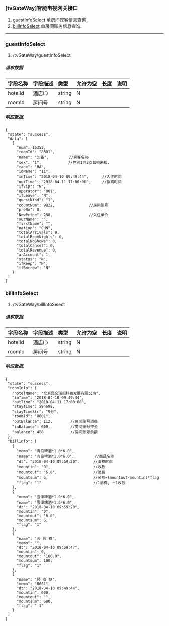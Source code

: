 ### [tvGateWay]智能电视网关接口

1. [guestInfoSelect](#guestInfoSelect)   单房间宾客信息查询.
1. [billInfoSelect](#billInfoSelect)  单房间账务信息查询.
-----------------


### guestInfoSelect
1. /tvGateWay/guestInfoSelect
##### 请求数据
| 字段名称 | 字段描述 | 类型 | 允许为空 | 长度 | 说明 |
| :--- | :--- | :--- | :--- | :--- | :--- |
| hotelId | 酒店ID | string | N |  |  |
| roomId | 房间号 | string |N|  |  |
##### 响应数据.
 ```
{
  "state": "success",
  "data": [
    {
      "num": 16352,
      "roomId": "8601",     
      "name": "刘备",         //宾客名称
      "sex": "1",            //性别1男2女其他未知.
      "race": "HA",
      "idName": "11",
      "inTime": "2018-04-10 09:49:44",      //入住时间
      "outTime": "2018-04-11 17:00:00",     //拟离时间
      "ifVip": "N",
      "operator": "001",
      "ifLeave": "N",
      "guestKind": "1",
      "countNum": 9822,               //房间账号
      "preNo": 0,
      "NewPrice": 288,                //入住单价
      "surName": "",
      "firstName": "",
      "nation": "CHN",
      "totalArrivals": 0,
      "totalRoomNights": 0,
      "totalNoShows": 0,
      "totalCancel": 0,
      "totalRevenue": 0,
      "arAccount": 1,
      "status": "N",
      "ifKeep": "N",
      "ifBorrow": "N"
    }
  ]
}
 ```

### billInfoSelect
1. /tvGateWay/billInfoSelect
##### 请求数据.
| 字段名称 | 字段描述 | 类型 | 允许为空 | 长度 | 说明 |
| :--- | :--- | :--- | :--- | :--- | :--- |
| hotelId | 酒店ID | string | N |  |  |
| roomId | 房间号 | string |N|  |  |

##### 响应数据.
 ```
{
  "state": "success",
  "roomInfo": {
    "hotelName": "北京昆仑瑞祺科技发展有限公司",
    "inTime": "2018-04-10 09:49:44",
    "outTime": "2018-04-11 17:00:00",
    "stayTime": 594698,
    "stayTimeStr": "9分",
    "roomId": "8601",
    "outBalance": 112,        //房间账号消费
    "inBalance": 600,         //房间账号押金
    "balance": 488            //房间账号余额
  },
  "billInfo": [
    {
      "memo": "青岛啤酒*1.0*6.0",
      "name": "青岛啤酒*1.0*6.0",         //商品名称
      "dt": "2018-04-10 09:59:20",      //消费时间
      "mountin": "0",                   //收款   
      "mountout": "6.0",                //消费
      "mountsum": 6,                    //金额=(mountout-mountin)*flag         
      "flag": "1"                       //1消费, －1收款
    },
    {
      "memo": "雪津啤酒*1.0*6.0",
      "name": "雪津啤酒*1.0*6.0",
      "dt": "2018-04-10 09:59:20",
      "mountin": "0",
      "mountout": "6.0",
      "mountsum": 6,
      "flag": "1"
    },
    {
      "name": "会 议 费",
      "memo": "",
      "dt": "2018-04-10 09:58:47",
      "mountin": 0,
      "mountout": "100.0",
      "mountsum": 100,
      "flag": "1"
    },
    {
      "name": "预 收 款",
      "memo": "8601",
      "dt": "2018-04-10 09:49:44",
      "mountin": 600,
      "mountout": "",
      "mountsum": 600,
      "flag": "-1"
    }
  ]
}
 ```












